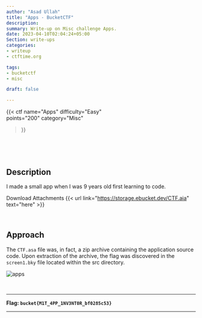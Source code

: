 ```yaml
---
author: "Asad Ullah"
title: "Apps - BucketCTF"
description: 
summary: Write-up on Misc challenge Apps.
date: 2023-04-10T02:04:24+05:00
Section: write-ups
categories:
- writeup
- ctftime.org

tags:
- bucketctf
- misc

draft: false

---
```


{{< 
ctf
name="Apps" 
difficulty="Easy"  
points="200"
category="Misc"
>}}

&nbsp;

&nbsp;

## Description

I made a small app when I was 9 years old first learning to code.

Download Attachments {{< url link="https://storage.ebucket.dev/CTF.aia" text="here" >}}

&nbsp;

## Approach

The `CTF.asa` file was, in fact, a zip archive containing the application source code. Upon extraction of the archive, the flag was discovered in the `screen1.bky` file located within the src directory.

![apps](/write-ups/ctftime/bucket/apps.webp)

&nbsp;

---

**Flag: `bucket{M1T_4PP_1NV3NT0R_bf0285c53}`**

---

&nbsp;

&nbsp;
